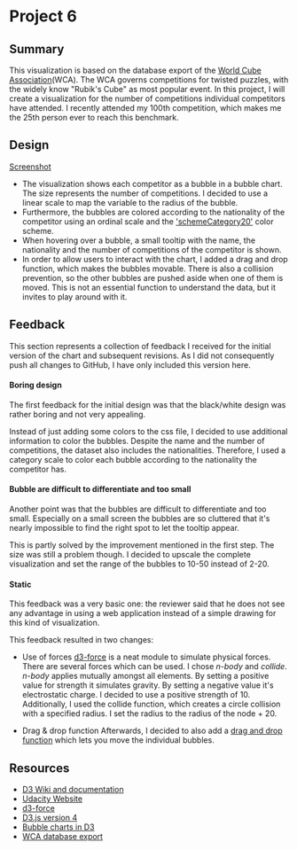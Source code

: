 # Project 6

## Summary
This visualization is based on the database export of the [World Cube Association](http://www.worldcubeassociation.org)(WCA). The WCA governs competitions for twisted puzzles, with the widely know "Rubik's Cube" as most popular event. In this project, I will create a visualization for the number of competitions individual competitors have attended. I recently attended my 100th competition, which makes me the 25th person ever to reach this benchmark.

## Design
[Screenshot](images/final_visualization.png)

* The visualization shows each competitor as a bubble in a bubble chart. The size represents the number of competitions. I decided to use a linear scale to map the variable to the radius of the bubble.
* Furthermore, the bubbles are colored according to the nationality of the competitor using an ordinal scale and the ['schemeCategory20'](https://github.com/d3/d3-scale) color scheme.
* When hovering over a bubble, a small tooltip with the name, the nationality and the number of competitions of the competitor is shown.
* In order to allow users to interact with the chart, I added a drag and drop function, which makes the bubbles movable. There is also a collision prevention, so the other bubbles are pushed aside when one of them is moved. This is not an essential function to understand the data, but it invites to play around with it.

## Feedback
This section represents a collection of feedback I received for the initial version of the chart and subsequent revisions. As I did not consequently push all changes to GitHub, I have only included this version here.

#### Boring design
The first feedback for the initial design was that the black/white design was rather boring and not very appealing.

Instead of just adding some colors to the css file, I decided to use additional information to color the bubbles. Despite the name and the number of competitions, the dataset also includes the nationalities. Therefore, I used a category scale to color each bubble according to the nationality the competitor has.

#### Bubble are difficult to differentiate and too small
Another point was that the bubbles are difficult to differentiate and too small. Especially on a small screen the bubbles are so cluttered that it's nearly impossible to find the right spot to let the tooltip appear.

This is partly solved by the improvement mentioned in the first step. The size was still a problem though. I decided to upscale the complete visualization and set the range of the bubbles to 10-50 instead of 2-20.

#### Static
This feedback was a very basic one: the reviewer said that he does not see any advantage in using a web application instead of a simple drawing for this kind of visualization.

This feedback resulted in two changes:
* Use of forces
[d3-force](https://github.com/d3/d3-force) is a neat module to simulate physical forces. There are several forces which can be used. I chose *n-body* and *collide*. *n-body* applies mutually amongst all elements. By setting a positive value for strength it simulates gravity. By setting a negative value it's electrostatic charge. I decided to use a positive strength of 10. Additionally, I used the collide function, which creates a circle collision with a specified radius. I set the radius to the radius of the node + 20.

* Drag & drop function
Afterwards, I decided to also add a [drag and drop function](https://github.com/d3/d3-drag) which lets you move the individual bubbles.

## Resources
* [D3 Wiki and documentation](https://github.com/d3/d3/wiki)
* [Udacity Website](http://www.udacity.com)
* [d3-force](https://github.com/d3/d3-force)
* [D3.js version 4](https://anthonyskelton.com/2016/d3-js-version-4/)
* [Bubble charts in D3](https://jrue.github.io/coding/2014/exercises/basicbubblepackchart/)
* [WCA database export](https://www.worldcubeassociation.org/results/misc/export.html)
